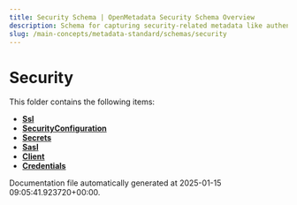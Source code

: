 ```yaml
---
title: Security Schema | OpenMetadata Security Schema Overview
description: Schema for capturing security-related metadata like authentication providers, credentials, and token settings.
slug: /main-concepts/metadata-standard/schemas/security
---
```


# Security

This folder contains the following items:

- [**Ssl**](/main-concepts/metadata-standard/schemas/security/ssl)
- [**SecurityConfiguration**](/main-concepts/metadata-standard/schemas/security/securityconfiguration)
- [**Secrets**](/main-concepts/metadata-standard/schemas/security/secrets)
- [**Sasl**](/main-concepts/metadata-standard/schemas/security/sasl)
- [**Client**](/main-concepts/metadata-standard/schemas/security/client)
- [**Credentials**](/main-concepts/metadata-standard/schemas/security/credentials)


Documentation file automatically generated at 2025-01-15 09:05:41.923720+00:00.
